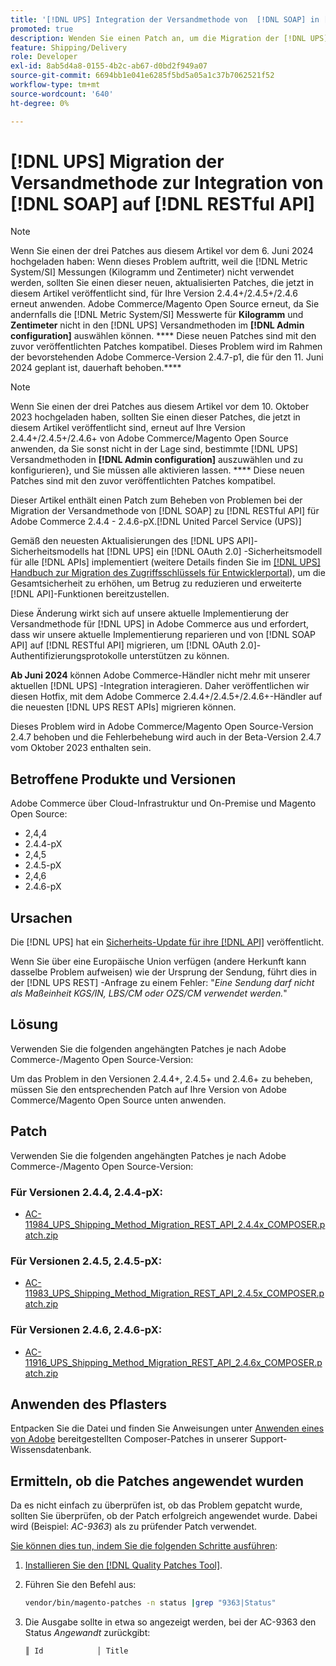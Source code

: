 ```yaml
---
title: '[!DNL UPS] Integration der Versandmethode von  [!DNL SOAP] in [!DNL RESTful API]'
promoted: true
description: Wenden Sie einen Patch an, um die Migration der [!DNL UPS] Versandmethode-Integration von [!DNL SOAP] auf [!DNL RESTful API] für Adobe Commerce 2.4.4 - 2.4.6-pX zu behandeln.
feature: Shipping/Delivery
role: Developer
exl-id: 8ab5d4a8-0155-4b2c-ab67-d0bd2f949a07
source-git-commit: 6694bb1e041e6285f5bd5a05a1c37b7062521f52
workflow-type: tm+mt
source-wordcount: '640'
ht-degree: 0%

---
```


# [!DNL UPS] Migration der Versandmethode zur Integration von [!DNL SOAP] auf [!DNL RESTful API]

>[!NOTE]
>
>Wenn Sie einen der drei Patches aus diesem Artikel vor dem 6. Juni 2024 hochgeladen haben: Wenn dieses Problem auftritt, weil die [!DNL Metric System/SI] Messungen (Kilogramm und Zentimeter) nicht verwendet werden, sollten Sie einen dieser neuen, aktualisierten Patches, die jetzt in diesem Artikel veröffentlicht sind, für Ihre Version 2.4.4+/2.4.5+/2.4.6 erneut anwenden. Adobe Commerce/Magento Open Source erneut, da Sie andernfalls die [!DNL Metric System/SI] Messwerte für **Kilogramm** und **Zentimeter** nicht in den [!DNL UPS] Versandmethoden im **[!DNL Admin configuration]** auswählen können. **** Diese neuen Patches sind mit den zuvor veröffentlichten Patches kompatibel. Dieses Problem wird im Rahmen der bevorstehenden Adobe Commerce-Version 2.4.7-p1, die für den 11. Juni 2024 geplant ist, dauerhaft behoben.****

>[!NOTE]
>
>Wenn Sie einen der drei Patches aus diesem Artikel vor dem 10. Oktober 2023 hochgeladen haben, sollten Sie einen dieser Patches, die jetzt in diesem Artikel veröffentlicht sind, erneut auf Ihre Version 2.4.4+/2.4.5+/2.4.6+ von Adobe Commerce/Magento Open Source anwenden, da Sie sonst nicht in der Lage sind, bestimmte [!DNL UPS] Versandmethoden in **[!DNL Admin configuration]** auszuwählen und zu konfigurieren}, und Sie müssen alle aktivieren lassen. **** Diese neuen Patches sind mit den zuvor veröffentlichten Patches kompatibel.

Dieser Artikel enthält einen Patch zum Beheben von Problemen bei der Migration der Versandmethode von [!DNL SOAP] zu [!DNL RESTful API] für Adobe Commerce 2.4.4 - 2.4.6-pX.[!DNL United Parcel Service (UPS)]

Gemäß den neuesten Aktualisierungen des [!DNL UPS API]-Sicherheitsmodells hat [!DNL UPS] ein [!DNL OAuth 2.0] -Sicherheitsmodell für alle [!DNL APIs] implementiert (weitere Details finden Sie im [[!DNL UPS] Handbuch zur Migration des Zugriffsschlüssels für Entwicklerportal](https://developer.ups.com/oauth-developer-guide?loc=en_US&amp;sp_rid=NTA5MzQ1OTE2NjEyS0&amp;sp_mid=72989914)), um die Gesamtsicherheit zu erhöhen, um Betrug zu reduzieren und erweiterte [!DNL API]-Funktionen bereitzustellen.

Diese Änderung wirkt sich auf unsere aktuelle Implementierung der Versandmethode für [!DNL UPS] in Adobe Commerce aus und erfordert, dass wir unsere aktuelle Implementierung reparieren und von [!DNL SOAP API] auf [!DNL RESTful API] migrieren, um [!DNL OAuth 2.0]-Authentifizierungsprotokolle unterstützen zu können.

**Ab Juni 2024** können Adobe Commerce-Händler nicht mehr mit unserer aktuellen [!DNL UPS] -Integration interagieren. Daher veröffentlichen wir diesen Hotfix, mit dem Adobe Commerce 2.4.4+/2.4.5+/2.4.6+-Händler auf die neuesten [!DNL UPS REST APIs] migrieren können.

Dieses Problem wird in Adobe Commerce/Magento Open Source-Version 2.4.7 behoben und die Fehlerbehebung wird auch in der Beta-Version 2.4.7 vom Oktober 2023 enthalten sein.

## Betroffene Produkte und Versionen

Adobe Commerce über Cloud-Infrastruktur und On-Premise und Magento Open Source:

* 2,4,4
* 2.4.4-pX
* 2,4,5
* 2.4.5-pX
* 2,4,6
* 2.4.6-pX

## Ursachen

Die [!DNL UPS] hat ein [Sicherheits-Update für ihre  [!DNL API]](https://developer.ups.com/oauth-developer-guide?loc=en_US&amp;sp_rid=NTA5MzQ1OTE2NjEyS0&amp;sp_mid=72989914) veröffentlicht.

Wenn Sie über eine Europäische Union verfügen (andere Herkunft kann dasselbe Problem aufweisen) wie der Ursprung der Sendung, führt dies in der [!DNL UPS REST] -Anfrage zu einem Fehler:
&quot;*Eine Sendung darf nicht als Maßeinheit KGS/IN, LBS/CM oder OZS/CM verwendet werden.*&quot;

## Lösung

Verwenden Sie die folgenden angehängten Patches je nach Adobe Commerce-/Magento Open Source-Version:

Um das Problem in den Versionen 2.4.4+, 2.4.5+ und 2.4.6+ zu beheben, müssen Sie den entsprechenden Patch auf Ihre Version von Adobe Commerce/Magento Open Source unten anwenden.

## Patch

Verwenden Sie die folgenden angehängten Patches je nach Adobe Commerce-/Magento Open Source-Version:

### Für Versionen 2.4.4, 2.4.4-pX:

* [AC-11984_UPS_Shipping_Method_Migration_REST_API_2.4.4x_COMPOSER.patch.zip](assets/AC-11984_UPS_Shipping_Method_Migration_REST_API_2.4.4x_COMPOSER.patch.zip)

### Für Versionen 2.4.5, 2.4.5-pX:

* [AC-11983_UPS_Shipping_Method_Migration_REST_API_2.4.5x_COMPOSER.patch.zip](assets/AC-11983_UPS_Shipping_Method_Migration_REST_API_2.4.5x_COMPOSER.patch.zip)

### Für Versionen 2.4.6, 2.4.6-pX:

* [AC-11916_UPS_Shipping_Method_Migration_REST_API_2.4.6x_COMPOSER.patch.zip](assets/AC-11916_UPS_Shipping_Method_Migration_REST_API_2.4.6x_COMPOSER.patch.zip)

## Anwenden des Pflasters

Entpacken Sie die Datei und finden Sie Anweisungen unter [Anwenden eines von Adobe](https://experienceleague.adobe.com/docs/commerce-knowledge-base/kb/how-to/how-to-apply-a-composer-patch-provided-by-magento.html) bereitgestellten Composer-Patches in unserer Support-Wissensdatenbank.

## Ermitteln, ob die Patches angewendet wurden

Da es nicht einfach zu überprüfen ist, ob das Problem gepatcht wurde, sollten Sie überprüfen, ob der Patch erfolgreich angewendet wurde. Dabei wird (Beispiel: *AC-9363*) als zu prüfender Patch verwendet.

<u>Sie können dies tun, indem Sie die folgenden Schritte ausführen</u>:

1. [Installieren Sie den  [!DNL Quality Patches Tool]](https://experienceleague.adobe.com/docs/commerce-operations/tools/quality-patches-tool/usage.html).
1. Führen Sie den Befehl aus:

   ```bash
   vendor/bin/magento-patches -n status |grep "9363|Status"
   ```

1. Die Ausgabe sollte in etwa so angezeigt werden, bei der AC-9363 den Status *Angewandt* zurückgibt:

   ```bash
   ║ Id            │ Title                                                        │ Category        │ Origin                 │ Status      │ Details                                          ║ ║ N/A           │ ../m2-hotfixes/AC-9363_USPS_Ground_Advantage_shipping_method_COMPOSER_patch.patch      │ Other           │ Local                  │ Applied     │ Patch type: Custom                                
   ```
